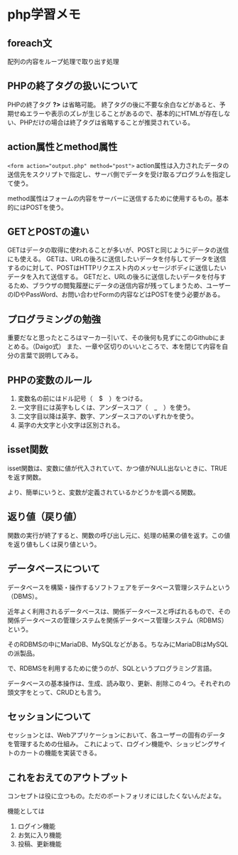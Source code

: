 # php学習メモ

## foreach文
配列の内容をループ処理で取り出す処理

## PHPの終了タグの扱いについて
PHPの終了タグ **?>** は省略可能。
終了タグの後に不要な余白などがあると、予期せぬエラーや表示のズレが生じることがあるので、基本的にHTMLが存在しない、PHPだけの場合は終了タグは省略することが推奨されている。

## action属性とmethod属性
`<form action="output.php" method="post">`
action属性は入力されたデータの送信先をスクリプトで指定し、サーバ側でデータを受け取るプログラムを指定して使う。

method属性はフォームの内容をサーバーに送信するために使用するもの。基本的にはPOSTを使う。

## GETとPOSTの違い
GETはデータの取得に使われることが多いが、POSTと同じようにデータの送信にも使える。
GETは、URLの後ろに送信したいデータを付与してデータを送信するのに対して、POSTはHTTPリクエスト内のメッセージボディに送信したいデータを入れて送信する。
GETだと、URLの後ろに送信したいデータを付与するため、ブラウザの閲覧履歴にデータの送信内容が残ってしまうため、ユーザーのIDやPassWord、お問い合わせFormの内容などはPOSTを使う必要がある。

## プログラミングの勉強
重要だなと思ったところはマーカー引いて、その後何も見ずにこのGithubにまとめる。（Daigo式）
また、一章や区切りのいいところで、本を閉じて内容を自分の言葉で説明してみる。

## PHPの変数のルール
1. 変数名の前にはドル記号（　$　）をつける。
2. 一文字目には英字もしくは、アンダースコア（　_　）を使う。
3. 二文字目以降は英字、数字、アンダースコアのいずれかを使う。
4. 英字の大文字と小文字は区別される。

## isset関数
isset関数は、変数に値が代入されていて、かつ値がNULL出ないときに、TRUEを返す関数。

より、簡単にいうと、変数が定義されているかどうかを調べる関数。

## 返り値（戻り値）
関数の実行が終了すると、関数の呼び出し元に、処理の結果の値を返す。この値を返り値もしくは戻り値という。

## データベースについて
データベースを構築・操作するソフトフェアをデータベース管理システムという（DBMS）。

近年よく利用されるデータベースは、関係データベースと呼ばれるもので、その関係データベースの管理システムを関係データベース管理システム（RDBMS）という。

そのRDBMSの中にMariaDB、MySQLなどがある。ちなみにMariaDBはMySQLの派製品。

で、RDBMSを利用するために使うのが、SQLというプログラミング言語。

データベースの基本操作は、生成、読み取り、更新、削除この４つ。それぞれの頭文字をとって、CRUDとも言う。

## セッションについて
セッションとは、Webアプリケーションにおいて、各ユーザーの固有のデータを管理するための仕組み。
これによって、ログイン機能や、ショッピングサイトのカートの機能を実装できる。

## これをおえてのアウトプット
コンセプトは役に立つもの。ただのポートフォリオにはしたくないんだよな。

機能としては
1. ログイン機能
2. お気に入り機能
3. 投稿、更新機能
